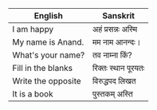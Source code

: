 | English | Sanskrit|
|-|-|
|I am happy |अहं प्रसन्नः अस्मि|
|My name is Anand.| मम नाम आनन्दः।
|What's your name?|तव नाम्ना किं?|
|Fill in the blanks | रिक्तः स्थान पूरयतः |
|Write the opposite |विरुद्धपद लिखत |
|It is a book|पुस्तकम् अस्ति|
